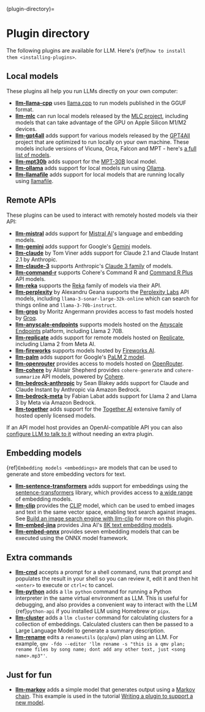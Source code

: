(plugin-directory)=
# Plugin directory

The following plugins are available for LLM. Here's {ref}`how to install them <installing-plugins>`.

## Local models

These plugins all help you run LLMs directly on your own computer:

- **[llm-llama-cpp](https://github.com/simonw/llm-llama-cpp)** uses [llama.cpp](https://github.com/ggerganov/llama.cpp) to run models published in the GGUF format.
- **[llm-mlc](https://github.com/simonw/llm-mlc)** can run local models released by the [MLC project](https://mlc.ai/mlc-llm/), including models that can take advantage of the GPU on Apple Silicon M1/M2 devices.
- **[llm-gpt4all](https://github.com/simonw/llm-gpt4all)** adds support for various models released by the [GPT4All](https://gpt4all.io/) project that are optimized to run locally on your own machine. These models include versions of Vicuna, Orca, Falcon and MPT - here's [a full list of models](https://observablehq.com/@simonw/gpt4all-models).
- **[llm-mpt30b](https://github.com/simonw/llm-mpt30b)** adds support for the [MPT-30B](https://huggingface.co/mosaicml/mpt-30b) local model.
- **[llm-ollama](https://github.com/taketwo/llm-ollama)** adds support for local models run using [Ollama](https://ollama.ai/).
- **[llm-llamafile](https://github.com/simonw/llm-llamafile)** adds support for local models that are running locally using [llamafile](https://github.com/Mozilla-Ocho/llamafile).

## Remote APIs

These plugins can be used to interact with remotely hosted models via their API:

- **[llm-mistral](https://github.com/simonw/llm-mistral)** adds support for [Mistral AI](https://mistral.ai/)'s language and embedding models.
- **[llm-gemini](https://github.com/simonw/llm-gemini)** adds support for Google's [Gemini](https://ai.google.dev/docs) models.
- **[llm-claude](https://github.com/tomviner/llm-claude)** by Tom Viner adds support for Claude 2.1 and Claude Instant 2.1 by Anthropic.
- **[llm-claude-3](https://github.com/simonw/llm-claude-3)** supports Anthropic's [Claude 3 family](https://www.anthropic.com/news/claude-3-family) of models.
- **[llm-command-r](https://github.com/simonw/llm-command-r)** supports Cohere's Command R and [Command R Plus](https://txt.cohere.com/command-r-plus-microsoft-azure/) API models.
- **[llm-reka](https://github.com/simonw/llm-reka)** supports the [Reka](https://www.reka.ai/) family of models via their API.
- **[llm-perplexity](https://github.com/hex/llm-perplexity)** by Alexandru Geana supports the [Perplexity Labs](https://docs.perplexity.ai/) API models, including `llama-3-sonar-large-32k-online` which can search for things online and `llama-3-70b-instruct`.
- **[llm-groq](https://github.com/angerman/llm-groq)** by Moritz Angermann provides access to fast models hosted by [Groq](https://console.groq.com/docs/models).
- **[llm-anyscale-endpoints](https://github.com/simonw/llm-anyscale-endpoints)** supports models hosted on the [Anyscale Endpoints](https://app.endpoints.anyscale.com/) platform, including Llama 2 70B.
- **[llm-replicate](https://github.com/simonw/llm-replicate)** adds support for remote models hosted on [Replicate](https://replicate.com/), including Llama 2 from Meta AI.
- **[llm-fireworks](https://github.com/simonw/llm-fireworks)** supports models hosted by [Fireworks AI](https://fireworks.ai/).
- **[llm-palm](https://github.com/simonw/llm-palm)** adds support for Google's [PaLM 2 model](https://developers.generativeai.google/).
- **[llm-openrouter](https://github.com/simonw/llm-openrouter)** provides access to models hosted on [OpenRouter](https://openrouter.ai/).
- **[llm-cohere](https://github.com/Accudio/llm-cohere)** by Alistair Shepherd provides `cohere-generate` and `cohere-summarize` API models, powered by [Cohere](https://cohere.com/).
- **[llm-bedrock-anthropic](https://github.com/sblakey/llm-bedrock-anthropic)** by Sean Blakey adds support for Claude and Claude Instant by Anthropic via Amazon Bedrock.
- **[llm-bedrock-meta](https://github.com/flabat/llm-bedrock-meta)** by Fabian Labat adds support for Llama 2 and Llama 3 by Meta via Amazon Bedrock.
- **[llm-together](https://github.com/wearedevx/llm-together)** adds support for the [Together AI](https://www.together.ai/) extensive family of hosted openly licensed models.

If an API model host provides an OpenAI-compatible API you can also [configure LLM to talk to it](https://llm.datasette.io/en/stable/other-models.html#openai-compatible-models) without needing an extra plugin.

## Embedding models

{ref}`Embedding models <embeddings>` are models that can be used to generate and store embedding vectors for text.

- **[llm-sentence-transformers](https://github.com/simonw/llm-sentence-transformers)** adds support for embeddings using the [sentence-transformers](https://www.sbert.net/) library, which provides access to [a wide range](https://www.sbert.net/docs/pretrained_models.html) of embedding models.
- **[llm-clip](https://github.com/simonw/llm-clip)** provides the [CLIP](https://openai.com/research/clip) model, which can be used to embed images and text in the same vector space, enabling text search against images. See [Build an image search engine with llm-clip](https://simonwillison.net/2023/Sep/12/llm-clip-and-chat/) for more on this plugin.
- **[llm-embed-jina](https://github.com/simonw/llm-embed-jina)** provides Jina AI's [8K text embedding models](https://jina.ai/news/jina-ai-launches-worlds-first-open-source-8k-text-embedding-rivaling-openai/).
- **[llm-embed-onnx](https://github.com/simonw/llm-embed-onnx)** provides seven embedding models that can be executed using the ONNX model framework.

## Extra commands

- **[llm-cmd](https://github.com/simonw/llm-cmd)** accepts a prompt for a shell command, runs that prompt and populates the result in your shell so you can review it, edit it and then hit `<enter>` to execute or `ctrl+c` to cancel.
- **[llm-python](https://github.com/simonw/llm-python)** adds a `llm python` command for running a Python interpreter in the same virtual environment as LLM. This is useful for debugging, and also provides a convenient way to interact with the LLM {ref}`python-api` if you installed LLM using Homebrew or `pipx`.
- **[llm-cluster](https://github.com/simonw/llm-cluster)** adds a `llm cluster` command for calculating clusters for a collection of embeddings. Calculated clusters can then be passed to a Large Language Model to generate a summary description.
- **[llm-rename](https://github.com/yaniv-aknin/llm-rename)** edits a `renameutils` (`qcp`/`qmv`) plan using an LLM. For example, `qmv -fdo --editor 'llm rename -s "this is a qmv plan; rename files by song name; dont add any other text, just <song name>.mp3"'`.

## Just for fun

- **[llm-markov](https://github.com/simonw/llm-markov)** adds a simple model that generates output using a [Markov chain](https://en.wikipedia.org/wiki/Markov_chain). This example is used in the tutorial [Writing a plugin to support a new model](https://llm.datasette.io/en/latest/plugins/tutorial-model-plugin.html).
